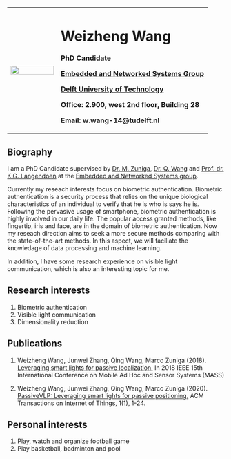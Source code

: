 <div>
<table border="0">
  <tr>
    <td width="25%">
      <img src="https://raw.githubusercontent.com/renminribaoshe/EricWang.github.io/gh-pages/photo.jpg" width="100%">
    </td>
    <td width="75%">
      <h1>Weizheng Wang</h1>
      <p><b>PhD Candidate</b></p>
      <p><b><a href="https://www.tudelft.nl/ewi/over-de-faculteit/afdelingen/software-technology/embedded-and-networked-systems/">Embedded and Networked Systems Group</a></b></p>
      <p><b><a href="https://www.tudelft.nl/">Delft University of Technology</a></b></p>
      <p><b>Office: 2.900, west 2nd floor, Building 28</b></p>
      <p><b>Email: w.wang-14@tudelft.nl</b></p>
    </td>  
  </tr>
</table>
</div>

## Biography

I am a PhD Candidate supervised by 
<a href="https://www.st.ewi.tudelft.nl/marco/" target="_blank" rel="noopener">Dr. M. Zuniga</a>, 
<a href="https://www.st.ewi.tudelft.nl/qing/" target="_blank" rel="noopener">Dr. Q. Wang</a> and
<a href="http://www.st.ewi.tudelft.nl/koen/" target="_blank" rel="noopener">Prof. dr. K.G. Langendoen</a> at the 
<a href="https://www.tudelft.nl/ewi/over-de-faculteit/afdelingen/software-technology/embedded-and-networked-systems/" target="_blank" rel="noopener">Embedded and Networked Systems group</a>.

Currently my reseach interests focus on biometric authentication. 
Biometric authentication is a security process that relies on the unique biological characteristics of an individual to verify that he is who is says he is.
Following the pervasive usage of smartphone, biometric authentication is highly involved in our daily life. 
The popular access granted methods, like fingertip, iris and face, are in the domain of biometric authentication. 
Now my reseach direction aims to seek a more secure methods comparing with the state-of-the-art methods. 
In this aspect, we will faciliate the knowledage of data processing and machine learning.

In addition, I have some research experience on visible light communication, which is also an interesting topic for me. 

## Research interests
1. Biometric authentication
2. Visible light communication
3. Dimensionality reduction

## Publications
1. Weizheng Wang, Junwei Zhang, Qing Wang, Marco Zuniga (2018).<a href="https://www.st.ewi.tudelft.nl/marco/files/passiveLoc_MASS18.pdf">  Leveraging smart lights for passive localization.</a> In 2018 IEEE 15th International Conference on Mobile Ad Hoc and Sensor Systems (MASS)

2. Weizheng Wang, Junwei Zhang, Qing Wang, Marco Zuniga (2020).<a href="https://github.com/renminribaoshe/EricWang.github.io/blob/gh-pages/TIOT.pdf">  PassiveVLP: Leveraging smart lights for passive positioning.</a> ACM Transactions on Internet of Things, 1(1), 1-24.

## Personal interests
1. Play, watch and organize football game
2. Play basketball, badminton and pool
